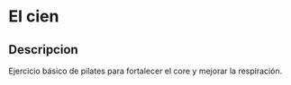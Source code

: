 # El cien

## Descripcion
Ejercicio básico de pilates para fortalecer el core y mejorar la respiración.